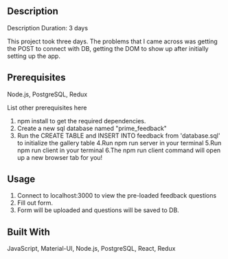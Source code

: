 

## Description

Description
Duration: 3 days

This project took three days. The problems that I came across was getting the POST to connect with DB, getting the DOM to show up after initially setting up the app.

## Prerequisites
Node.js,
PostgreSQL,
Redux

List other prerequisites here
1. npm install to get the required dependencies.
2. Create a new sql database named "prime_feedback"
3. Run the CREATE TABLE and INSERT INTO feedback from 'database.sql' to initialize the gallery table
4.Run npm run server in your terminal
5.Run npm run client in your terminal
6.The npm run client command will open up a new browser tab for you!


## Usage
1. Connect to localhost:3000 to view the pre-loaded feedback questions
2. Fill out form.
3. Form will be uploaded and questions will be saved to DB.

## Built With
JavaScript,
Material-UI,
Node.js,
PostgreSQL,
React,
Redux


